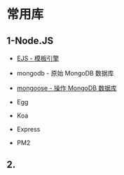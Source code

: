 # 常用库


## 1-Node.JS

- [EJS - 模板引擎]( https://ejs.bootcss.com/ )

- mongodb - 原始 MongoDB 数据库
- [mongoose - 操作 MongoDB 数据库]( https://mongoosejs.com/ )

- Egg
- Koa
- Express

- PM2



## 2. 

